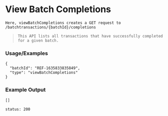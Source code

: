 # View Batch Completions

`Here, viewBatchCompletions creates a GET request to /batchtransactions/{batchId}/completions`

> `This API lists all transactions that have successfully completed for a given batch.`

### Usage/Examples

```
{
  "batchId": "REF-1635833835849",
  "type": "viewBatchCompletions"
}
```

### Example Output

```
[]

status: 200
```

